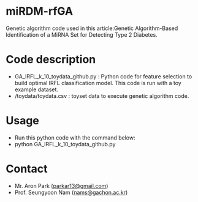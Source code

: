 # miRDM-rfGA
Genetic algorithm code used in this article:Genetic Algorithm-Based Identification of a MiRNA Set for Detecting Type 2 Diabetes.

# Code description
- GA_IRFL_k_10_toydata_github.py : Python code for feature selection to build optimal IRFL classification model. This code is run with a toy example dataset.
- /toydata/toydata.csv : toyset data to execute genetic algorithm code.

# Usage
- Run this python code with the command below:
- python GA_IRFL_k_10_toydata_github.py

# Contact
- Mr. Aron Park (parkar13@gmail.com)
- Prof. Seungyoon Nam (nams@gachon.ac.kr)

